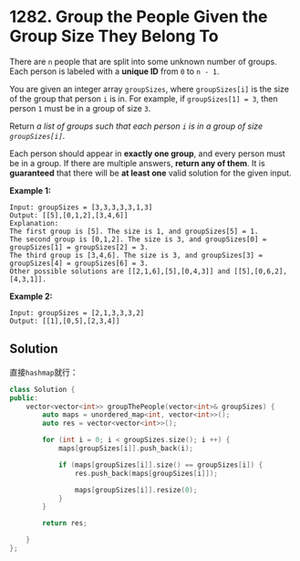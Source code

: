 # 1282. Group the People Given the Group Size They Belong To

There are `n` people that are split into some unknown number of groups. Each person is labeled with a **unique ID** from `0` to `n - 1`.

You are given an integer array `groupSizes`, where `groupSizes[i]` is the size of the group that person `i` is in. For example, if `groupSizes[1] = 3`, then person `1` must be in a group of size `3`.

Return *a list of groups such that each person `i` is in a group of size `groupSizes[i]`*.

Each person should appear in **exactly one group**, and every person must be in a group. If there are multiple answers, **return any of them**. It is **guaranteed** that there will be **at least one** valid solution for the given input.

 

**Example 1:**

```
Input: groupSizes = [3,3,3,3,3,1,3]
Output: [[5],[0,1,2],[3,4,6]]
Explanation: 
The first group is [5]. The size is 1, and groupSizes[5] = 1.
The second group is [0,1,2]. The size is 3, and groupSizes[0] = groupSizes[1] = groupSizes[2] = 3.
The third group is [3,4,6]. The size is 3, and groupSizes[3] = groupSizes[4] = groupSizes[6] = 3.
Other possible solutions are [[2,1,6],[5],[0,4,3]] and [[5],[0,6,2],[4,3,1]].
```

**Example 2:**

```
Input: groupSizes = [2,1,3,3,3,2]
Output: [[1],[0,5],[2,3,4]]
```

 ## Solution

直接`hashmap`就行：

```c++
class Solution {
public:
    vector<vector<int>> groupThePeople(vector<int>& groupSizes) {
        auto maps = unordered_map<int, vector<int>>();
        auto res = vector<vector<int>>();

        for (int i = 0; i < groupSizes.size(); i ++) {
            maps[groupSizes[i]].push_back(i);

            if (maps[groupSizes[i]].size() == groupSizes[i]) {
                res.push_back(maps[groupSizes[i]]);

                maps[groupSizes[i]].resize(0);
            }
        }

        return res;

    }
};
```

